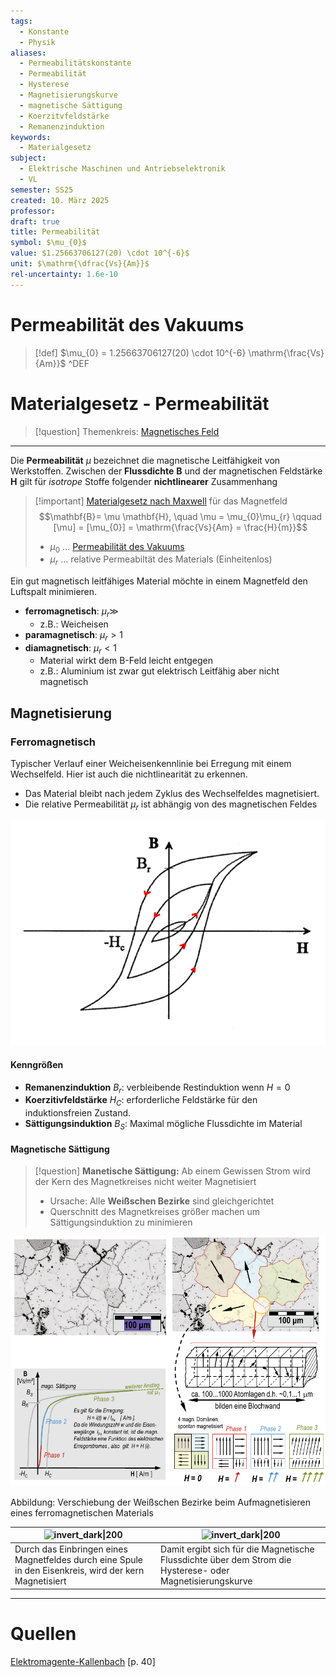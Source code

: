 ```yaml
---
tags:
  - Konstante
  - Physik
aliases:
  - Permeabilitätskonstante
  - Permeabilität
  - Hysterese
  - Magnetisierungskurve
  - magnetische Sättigung
  - Koerzitvfeldstärke
  - Remanenzinduktion
keywords:
  - Materialgesetz
subject:
  - Elektrische Maschinen und Antriebselektronik
  - VL
semester: SS25
created: 10. März 2025
professor: 
draft: true
title: Permeabilität
symbol: $\mu_{0}$
value: $1.25663706127(20) \cdot 10^{-6}$
unit: $\mathrm{\dfrac{Vs}{Am}}$
rel-uncertainty: 1.6e-10
---
```


# Permeabilität des Vakuums

> [!def] $\mu_{0} = 1.25663706127(20) \cdot 10^{-6} \mathrm{\frac{Vs}{Am}}$ ^DEF

# Materialgesetz - Permeabilität

> [!question] Themenkreis: [Magnetisches Feld](Magnetisches%20Feld.md)

---

Die **Permeabilität** $\mu$ bezeichnet die magnetische Leitfähigkeit von Werkstoffen. Zwischen der **Flussdichte** $\mathbf{B}$ und der magnetischen Feldstärke $\mathbf{H}$ gilt für *isotrope* Stoffe folgender **nichtlinearer** Zusammenhang

> [!important] [Materialgesetz nach Maxwell](Maxwell.md#^MATG) für das Magnetfeld
> $$\mathbf{B}= \mu \mathbf{H}, \quad \mu = \mu_{0}\mu_{r} \qquad [\mu] = [\mu_{0}] = \mathrm{\frac{Vs}{Am} = \frac{H}{m}}$$
> 
> - $\mu_{0}$ ... [Permeabilität des Vakuums](#^DEF)
> - $\mu_{r}$ ... relative Permeabiltät des Materials (Einheitenlos)

Ein gut magnetisch leitfähiges Material möchte in einem Magnetfeld den Luftspalt minimieren.

- **ferromagnetisch**: $\mu_{r} \gg$ 
	- z.B.: Weicheisen
- **paramagnetisch**: $\mu_{r}>1$
- **diamagnetisch**: $\mu_{r} < 1$ 
	- Material wirkt dem B-Feld leicht entgegen
	- z.B.: Aluminium ist zwar gut elektrisch Leitfähig aber nicht magnetisch

## Magnetisierung


### Ferromagnetisch

Typischer Verlauf einer Weicheisenkennlinie bei Erregung mit einem Wechselfeld. Hier ist auch die nichtlinearität zu erkennen. 

- Das Material bleibt nach jedem Zyklus des Wechselfeldes magnetisiert.
- Die relative Permeabilität $\mu_{r}$ ist abhängig von des magnetischen Feldes

![invert_dark|500](assets/hysterese.png)

#### Kenngrößen

- **Remanenzinduktion** $B_{r}$: verbleibende Restinduktion wenn $H = 0$
- **Koerzitivfeldstärke** $H_{C}$: erforderliche Feldstärke für den induktionsfreien Zustand.
- **Sättigungsinduktion** $B_{S}$: Maximal mögliche Flussdichte im Material

#### Magnetische Sättigung

> [!question] **Manetische Sättigung:** Ab einem Gewissen Strom wird der Kern des Magnetkreises nicht weiter Magnetisiert
> - Ursache: Alle **Weißschen Bezirke** sind gleichgerichtet
> - Querschnitt des Magnetkreises größer machen um Sättigungsinduktion zu minimieren

![invert_dark|600](assets/Pasted%20image%2020250509010643.png)

Abbildung: Verschiebung der Weißschen Bezirke beim Aufmagnetisieren eines ferromagnetischen Materials

| ![invert_dark\|200](assets/Mkreis.png)                                                                 | ![invert_dark\|200](assets/Mkurve.png)                                                                    |
| ------------------------------------------------------------------------------------------------------ | --------------------------------------------------------------------------------------------------------- |
| Durch das Einbringen eines Magnetfeldes durch eine Spule in den Eisenkreis, wird der kern Magnetisiert | Damit ergibt sich für die Magnetische Flussdichte über dem Strom die Hysterese- oder Magnetisierungskurve |

---

# Quellen

[Elektromagente-Kallenbach](../../xEDU/xLiteratur/Antriebstechnik/Elektromagente-Kallenbach.pdf) [p. 40]